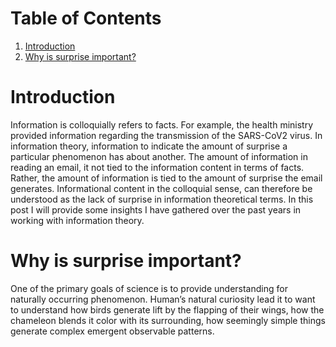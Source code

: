 
# Table of Contents

1.  [Introduction](#org9a26638)
2.  [Why is surprise important?](#orga0e8ff5)



<a id="org9a26638"></a>

# Introduction

Information is  colloquially refers  to facts.  For example,
the  health  ministry  provided  information  regarding  the
transmission of the SARS-CoV2  virus. In information theory,
information to indicate the  amount of surprise a particular
phenomenon has  about another. The amount  of information in
reading an email, it not  tied to the information content in
terms of facts. Rather, the amount of information is tied to
the amount  of surprise  the email  generates. Informational
content in the colloquial sense, can therefore be understood
as the lack of surprise in information theoretical terms. In
this post I will provide  some insights I have gathered over
the past years in working with information theory.


<a id="orga0e8ff5"></a>

# Why is surprise important?

One  of  the   primary  goals  of  science   is  to  provide
understanding  for naturally  occurring phenomenon.  Human&rsquo;s
natural curiosity lead  it to want to  understand how birds
generate  lift  by the  flapping  of  their wings,  how  the
chameleon  blends   it  color  with  its   surrounding,  how
seemingly simple things generate complex emergent observable patterns.

